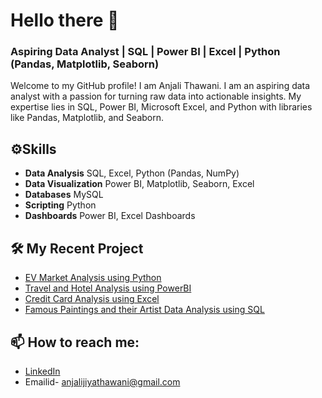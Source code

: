 # Hello there 👋

### Aspiring Data Analyst | SQL | Power BI | Excel | Python (Pandas, Matplotlib, Seaborn)

Welcome to my GitHub profile! I am Anjali Thawani. I am an aspiring data analyst with a passion for turning raw data into actionable insights. My expertise lies in SQL, Power BI, Microsoft Excel, and Python with libraries like Pandas, Matplotlib, and Seaborn.


## ⚙️Skills               
 - **Data Analysis**      SQL, Excel, Python (Pandas, NumPy)        
 - **Data Visualization** Power BI, Matplotlib, Seaborn, Excel      
 - **Databases**          MySQL                        
 - **Scripting**          Python                                   
 - **Dashboards**         Power BI, Excel Dashboards                


## 🛠 My Recent Project
- [EV Market Analysis using Python](https://github.com/anjali-thawani/EV-Market-Analysis)
- [Travel and Hotel Analysis using PowerBI](https://github.com/anjali-thawani/Travel-And-Hotel-Analysis)
- [Credit Card Analysis using Excel](https://github.com/anjali-thawani/Credit-Card-Data-analysis)
- [Famous Paintings and their Artist Data Analysis using SQL](https://github.com/anjali-thawani/Famous-Paintings-and-their-Artists)




## 📫 How to reach me:

- [LinkedIn](https://www.linkedin.com/in/anjalithawani/)
- Emailid- anjalijiyathawani@gmail.com
